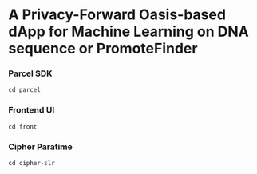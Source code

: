 # A Privacy-Forward Oasis-based dApp for Machine Learning on DNA sequence or PromoteFinder

### Parcel SDK 
`cd parcel` 

### Frontend UI
`cd front`

### Cipher Paratime
`cd cipher-slr`
